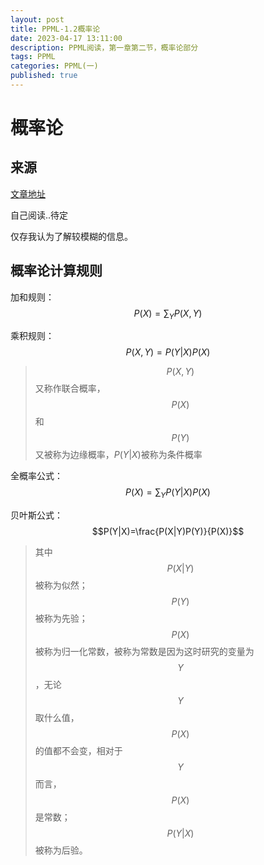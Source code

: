 ```yaml
---
layout: post
title: PPML-1.2概率论
date: 2023-04-17 13:11:00
description: PPML阅读，第一章第二节，概率论部分
tags: PPML
categories: PPML(一)
published: true
---
```


# 概率论

## 来源

[文章地址](https://zhuanlan.zhihu.com/p/430297225)

自己阅读..待定

仅存我认为了解较模糊的信息。

## 概率论计算规则

加和规则：$$P(X)=\sum_Y P(X,Y)$$

乘积规则：$$P(X,Y)=P(Y|X)P(X)$$

> $$P(X,Y)$$又称作联合概率，$$P(X)$$和$$P(Y)$$又被称为边缘概率，$P(Y|X)$被称为条件概率

全概率公式：$$P(X)=\sum_Y P(Y|X)P(X)$$

贝叶斯公式：$$P(Y|X)=\frac{P(X|Y)P(Y)}{P(X)}$$

> 其中$$P(X|Y)$$被称为似然；$$P(Y)$$被称为先验；$$P(X)$$被称为归一化常数，被称为常数是因为这时研究的变量为$$Y$$，无论$$Y$$取什么值，$$P(X)$$的值都不会变，相对于$$Y$$而言，$$P(X)$$是常数；$$P(Y|X)$$被称为后验。